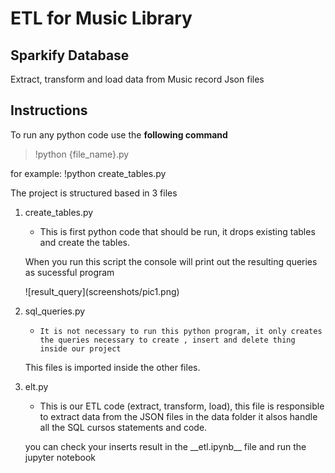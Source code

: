 # ETL for Music Library

## Sparkify Database

<p>
    Extract, transform and load data from Music record Json files
</p>

## Instructions 

To run any python code use the __following command__ 

> !python {file_name}.py

for example: !python create_tables.py

The project is structured based in 3 files

1. create_tables.py
    -  This is first python code that should be run, it drops existing tables and create the tables.
    <p> When you run this script the console will print out the resulting queries as sucessful program </p>
    ![result_query](screenshots/pic1.png)
    
2. sql_queries.py
    -     It is not necessary to run this python program, it only creates the queries necessary to create , insert and delete thing inside our project
    
    This files is imported inside the other files.
3. elt.py
    -  This is our ETL code (extract, transform, load), this file is responsible to extract data from the JSON files in the data folder it alsos handle all the SQL cursos statements and code.
    <p> you can check your inserts result in the __etl.ipynb__ file and run the jupyter notebook <P>
